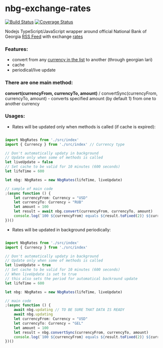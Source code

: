 # nbg-exchange-rates

[![Build Status](https://travis-ci.org/ingate/nbg-exchange-rates.svg?branch=master)](https://travis-ci.org/ingate/nbg-exchange-rates)
[![Coverage Status](https://coveralls.io/repos/github/ingate/nbg-exchange-rates/badge.svg?branch=master)](https://coveralls.io/github/ingate/nbg-exchange-rates?branch=master)

Nodejs TypeScript/JavaScript wrapper around official National Bank of Georgia [RSS Feed](http://www.nbg.ge/rss.php) with exchange [rates](https://www.nbg.gov.ge/index.php?m=582&lng=eng)

### Features:
* convert from any [currency in the list](https://www.nbg.gov.ge/index.php?m=582&lng=eng) to another (through georgian lari)
* cache
* periodical/live update

### There are one main method:

**convert(currencyFrom, currencyTo, amount)** / convertSync(currencyFrom, currencyTo, amount) - converts specified amount (by default 1) from one to another currency

### Usages:
* Rates will be updated only when methods is called (if cache is expired):
```ts

import NbgRates from './src/index'
import { Currency } from './src/index' // Currency type

// Don't automatically updaty in background
// Update only when some of methods is called
let liveUpdate = false
// Set cache to be valid for 10 minutes (600 seconds)
let lifeTime = 600

let nbg: NbgRates = new NbgRates(lifeTime, liveUpdate)

// sample of main code
;(async function () {
    let currencyFrom: Currency = "USD"
    let currencyTo: Currency = "RUB"
    let amount = 100
    let result = await nbg.convert(currencyFrom, currencyTo, amount)
    console.log(`100 ${currencyFrom} equals ${result.toFixed(2)} ${currencyTo}, according to NBoG rates`)
})()


```

* Rates will be updated in background periodically:
```ts

import NbgRates from './src/index'
import { Currency } from './src/index'

// Don't automatically updaty in background
// Update only when some of methods is called
let liveUpdate = true
// Set cache to be valid for 10 minutes (600 seconds)
// When liveUpdate is set to true
// this also sets the period for automatical backround update
let lifeTime = 600

let nbg: NbgRates = new NbgRates(lifeTime, liveUpdate)

// main code
;(async function () {
    await nbg.updating // TO BE SURE THAT DATA IS READY
    await nbg.updating
    let currencyFrom: Currency = "USD"
    let currencyTo: Currency = "GEL"
    let amount = 100
    let result = nbg.convertSync(currencyFrom, currencyTo, amount)
    console.log(`100 ${currencyFrom} equals ${result.toFixed(2)} ${currencyTo}, according to NBoG rates`)
})()

```